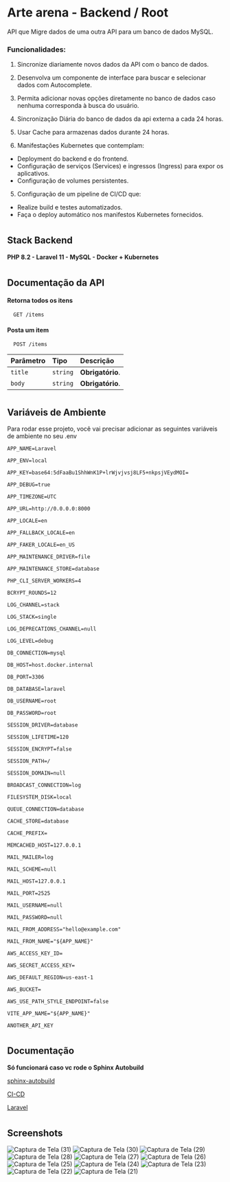 
# Arte arena - Backend / Root

API que Migre dados de uma outra API para um banco de dados MySQL.

### Funcionalidades:

1. Sincronize diariamente novos dados da API com o banco de dados.

2. Desenvolva um componente de interface para buscar e selecionar dados com Autocomplete.

3. Permita adicionar novas opções diretamente no banco de dados caso nenhuma corresponda à busca do usuário.

4. Sincronização Diária do banco de dados da api externa a cada 24 horas.

5. Usar Cache para armazenas dados durante 24 horas.

6. Manifestações Kubernetes que contemplam:
- Deployment do backend e do frontend.  
- Configuração de serviços (Services) e ingressos (Ingress) para expor os aplicativos. 
- Configuração de volumes persistentes.

5. Configuração de um pipeline de CI/CD que:
- Realize build e testes automatizados.
- Faça o deploy automático nos manifestos Kubernetes fornecidos.

#

## Stack Backend 

**PHP 8.2 - Laravel 11 - MySQL - Docker + Kubernetes**

#

## Documentação da API

#### Retorna todos os itens

```http
  GET /items
```

#### Posta um item

```http
  POST /items
```

| Parâmetro   | Tipo       | Descrição                                   |
| :---------- | :--------- | :------------------------------------------ |
| `title`      | `string` | **Obrigatório**.|
| `body`      | `string` | **Obrigatório**. |

#

## Variáveis de Ambiente

Para rodar esse projeto, você vai precisar adicionar as seguintes variáveis de ambiente no seu .env

`APP_NAME=Laravel`

`APP_ENV=local`

`APP_KEY=base64:5dFaaBu1ShhWnK1P+lrWjvjvsj8LF5+nkpsjVEydMOI=`

`APP_DEBUG=true`

`APP_TIMEZONE=UTC`

`APP_URL=http://0.0.0.0:8000`

`APP_LOCALE=en`

`APP_FALLBACK_LOCALE=en`

`APP_FAKER_LOCALE=en_US`

`APP_MAINTENANCE_DRIVER=file`

`APP_MAINTENANCE_STORE=database`

`PHP_CLI_SERVER_WORKERS=4`

`BCRYPT_ROUNDS=12`

`LOG_CHANNEL=stack`

`LOG_STACK=single`

`LOG_DEPRECATIONS_CHANNEL=null`

`LOG_LEVEL=debug`

`DB_CONNECTION=mysql`

`DB_HOST=host.docker.internal`

`DB_PORT=3306`

`DB_DATABASE=laravel`

`DB_USERNAME=root`

`DB_PASSWORD=root`

`SESSION_DRIVER=database`

`SESSION_LIFETIME=120`

`SESSION_ENCRYPT=false`

`SESSION_PATH=/`

`SESSION_DOMAIN=null`

`BROADCAST_CONNECTION=log`

`FILESYSTEM_DISK=local`

`QUEUE_CONNECTION=database`

`CACHE_STORE=database`

`CACHE_PREFIX=`

`MEMCACHED_HOST=127.0.0.1`

`MAIL_MAILER=log`

`MAIL_SCHEME=null`

`MAIL_HOST=127.0.0.1`

`MAIL_PORT=2525`

`MAIL_USERNAME=null`

`MAIL_PASSWORD=null`

`MAIL_FROM_ADDRESS="hello@example.com"`

`MAIL_FROM_NAME="${APP_NAME}"`

`AWS_ACCESS_KEY_ID=`

`AWS_SECRET_ACCESS_KEY=`

`AWS_DEFAULT_REGION=us-east-1`

`AWS_BUCKET=`

`AWS_USE_PATH_STYLE_ENDPOINT=false`

`VITE_APP_NAME="${APP_NAME}"`

`ANOTHER_API_KEY`

#

## Documentação

**Só funcionará caso vc rode o Sphinx Autobuild** 

[sphinx-autobuild](http://127.0.0.1:8000)

[CI-CD](http://127.0.0.1:8000/ci-cd.html#)

[Laravel](http://127.0.0.1:8000/laravel.html#)

#

## Screenshots

![Captura de Tela (31)](https://github.com/user-attachments/assets/6d0795a6-4b18-4eb6-b316-bca5ea6fad86)
![Captura de Tela (30)](https://github.com/user-attachments/assets/d1aa33bd-c08b-4808-913f-dae959c150e1)
![Captura de Tela (29)](https://github.com/user-attachments/assets/89c8cc00-002a-4a75-9c45-c60b211edd0a)
![Captura de Tela (28)](https://github.com/user-attachments/assets/d67ee17c-9ffe-4df9-afa9-0c7e94b63069)
![Captura de Tela (27)](https://github.com/user-attachments/assets/6e9ea747-8053-4785-8ed3-5234e0e2973e)
![Captura de Tela (26)](https://github.com/user-attachments/assets/a2ccf7d6-5c15-44c2-abc4-73e0d75a8571)
![Captura de Tela (25)](https://github.com/user-attachments/assets/34dfa802-9fc6-4670-ae1c-f53a1cf7a7ed)
![Captura de Tela (24)](https://github.com/user-attachments/assets/17864567-f41b-4ecd-9a09-fcf2d13b4dca)
![Captura de Tela (23)](https://github.com/user-attachments/assets/a1f83dc0-930d-4265-ba41-13c1e57c6f37)
![Captura de Tela (22)](https://github.com/user-attachments/assets/457a948e-b9e6-4523-9ca2-158e8fe656e2)
![Captura de Tela (21)](https://github.com/user-attachments/assets/146e512a-0851-443d-8be8-5d2195a07d1b)
